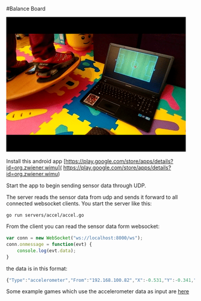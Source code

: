 #Balance Board

![Demo](demo.gif)

Install this android app [https://play.google.com/store/apps/details?id=org.zwiener.wimu]( https://play.google.com/store/apps/details?id=org.zwiener.wimu)

Start the app to begin sending sensor data through UDP.

The server reads the sensor data from udp and sends it forward to all connected websocket clients. You start the server like this:

```
go run servers/accel/accel.go
```

From the client you can read the sensor data form websocket:

```javascript
var conn = new WebSocket("ws://localhost:8000/ws");
conn.onmessage = function(evt) {
    console.log(evt.data);
}
```

the data is in this format:

```javascript
{"Type":"accelerometer","From":"192.168.100.82","X":-0.531,"Y":-0.341,"Z":9.834}
```

Some example games which use the accelerometer data as input are [here](apps/)

